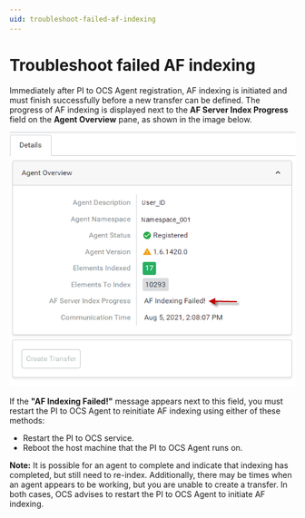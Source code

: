 ```yaml
---
uid: troubleshoot-failed-af-indexing
---
```


# Troubleshoot failed AF indexing

Immediately after PI to OCS Agent registration, AF indexing is initiated and must finish successfully before a new transfer can be defined. The progress of AF indexing is displayed next to the **AF Server Index Progress** field on the **Agent Overview** pane, as shown in the image below.

![  ](../../images/failed-af-indexing.png)

If the  **"AF Indexing Failed!"** message appears next to this field, you must restart the PI to OCS Agent to reinitiate AF indexing using either of these methods:

* Restart the PI to OCS service.
* Reboot the host machine that the PI to OCS Agent runs on.

**Note:** It is possible for an agent to complete and indicate that indexing has completed, but still need to re-index.  Additionally, there may be times when an agent appears to be working, but you are unable to create a transfer. In both cases, OCS advises to restart the PI to OCS Agent to initiate AF indexing.
